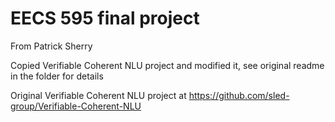 # EECS 595 final project

From Patrick Sherry

Copied Verifiable Coherent NLU project and modified it, see original readme in the folder for details

Original Verifiable Coherent NLU project at https://github.com/sled-group/Verifiable-Coherent-NLU